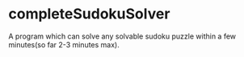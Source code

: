 # completeSudokuSolver
A program which can solve any solvable sudoku puzzle within a few minutes(so far 2-3 minutes max).

